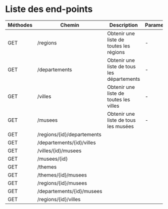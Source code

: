 # Liste des end-points

|Méthodes|Chemin|Description|Parametres|Retours|
|---|---|---|---|---|
|GET|/regions|Obtenir une liste de toutes les régions|-||
|GET|/departements|Obtenir une liste de tous les départements|-||
|GET|/villes|Obtenir une liste de toutes les villes|-||
|GET|/musees|Obtenir une liste de tous les musées|-||
|GET|/regions/{id}/departements||||
|GET|/departements/{id}/villes||||
|GET|/villes/{id}/musees||||
|GET|/musees/{id}||||
|GET|/themes||||
|GET|/themes/{id}/musees||||
|GET|/regions/{id}/musees||||
|GET|/departements/{id}/musees||||
|GET|/regions/{id}/villes||||